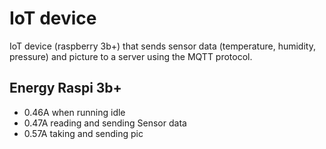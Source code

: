 # IoT device

IoT device (raspberry 3b+) that sends sensor data (temperature, humidity, pressure) and picture to a server using the MQTT protocol.

Energy Raspi 3b+
----
- 0.46A when running idle
- 0.47A reading and sending Sensor data
- 0.57A taking and sending pic
